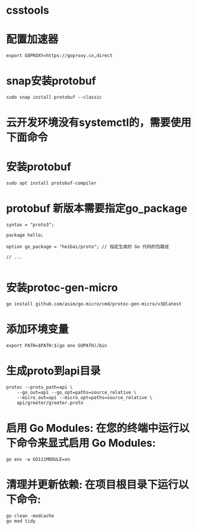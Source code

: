 # csstools
# 配置加速器
```
export GOPROXY=https://goproxy.cn,direct
```

# snap安装protobuf 
```
sudo snap install protobuf --classic

```
# 云开发环境没有systemctl的，需要使用下面命令
# 安装protobuf
```
sudo apt install protobuf-compiler
```

# protobuf 新版本需要指定go_package
```
syntax = "proto3";

package hello;

option go_package = "heibai/proto"; // 指定生成的 Go 代码的包路径

// ...


```

# 安装protoc-gen-micro
```
go install github.com/asim/go-micro/cmd/protoc-gen-micro/v3@latest

```

# 添加环境变量
```
export PATH=$PATH:$(go env GOPATH)/bin

```
# 生成proto到api目录
```
protoc --proto_path=api \
    --go_out=api --go_opt=paths=source_relative \
    --micro_out=api --micro_opt=paths=source_relative \
    api/greeter/greeter.proto
```

# 启用 Go Modules: 在您的终端中运行以下命令来显式启用 Go Modules:
```
go env -w GO111MODULE=on

```
# 清理并更新依赖: 在项目根目录下运行以下命令:
```
go clean -modcache
go mod tidy
```
